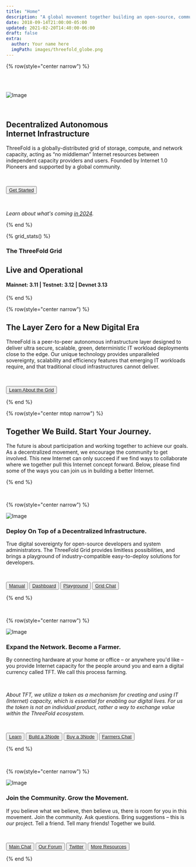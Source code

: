 ```yaml
---
title: "Home"
description: "A global movement together building an open-source, community-driven, decentralized Internet – from the ground up." # quotation marks to allow colons where used
date: 2018-09-14T21:00:00-05:00
updated: 2021-02-20T14:40:00-06:00
draft: false
extra:
  author: Your name here
  imgPath: images/threefold_globe.png
---
```


<!-- section 1 (header) -->

{% row(style="center narrow") %}

<br/>
<br/>

![Image](black_threefold_header.png#medium)

<br/>

## Decentralized Autonomous<br>Internet Infrastructure

ThreeFold is a globally-distributed grid of storage, compute, and network capacity, acting as “no middleman” Internet resources between independent capacity providers and users. Founded by Internet 1.0 Pioneers and supported by a global community.

<br>

<button>[Get Started](https://manual.grid.tf)</button>

<br>

*Learn about what's coming [in 2024](/next).*

{% end %}

<!-- section 2 (Map) -->


{% grid_stats() %}

### The ThreeFold Grid

## **Live and Operational**

#### Mainnet: 3.11 | Testnet: 3.12 | Devnet 3.13

{% end %}

<!-- section 3 (EXPAND) -->

{% row(style="center narrow") %}

## The **Layer Zero** for a New Digital Era

ThreeFold is a peer-to-peer autonomous infrastructure layer designed to deliver ultra secure, scalable, green, deterministic IT workload deployments close to the edge. Our unique technology provides unparalleled sovereignty, scalability and efficiency features that emerging IT workloads require, and that traditional cloud infrastructures cannot deliver.

<br>

<button>[Learn About the Grid](/grid)</button>

{% end %}

{% row(style="center mtop narrow") %}

## Together **We Build.** Start **Your Journey.**

The future is about participation and working together to achieve our goals. As a decentralized movement, we encourage the community to get involved. This new Internet can only succeed if we find ways to collaborate where we together pull this Internet concept forward. Below, please find some of the ways you can join us in building a better Internet. 

{% end %}

<br>

{% row(style="center narrow") %}

![Image](build_.png#medium)

### **Deploy** On Top of a **Decentralized Infrastructure.**

True digital sovereignty for open-source developers and system administrators. The ThreeFold Grid provides limitless possibilities, and brings a playground of industry-compatible easy-to-deploy solutions for developers.

<br>

<button>[Manual](https://manual.grid.tf/)</button>
<button>[Dashboard](https://dashboard.grid.tf/)</button>
<button>[Playground](https://playground.grid.tf)</button>
<button>[Grid Chat](https://t.me/threefoldtesting)</button>

{% end %}

<br>

{% row(style="center narrow") %}

![Image](farm_.png#medium)

### **Expand** the Network. Become a **Farmer.**

By connecting hardware at your home or office – or anywhere you'd like – you provide Internet capacity for the people around you and earn a digital currency called TFT. We call this process farming.

<br>

*About TFT, we utilize a token as a mechanism for creating and using IT (Internet) capacity, which is essential for enabling our digital lives. For us the token is not an individual product, rather a way to exchange value within the ThreeFold ecosystem.*

<br>

<button>[Learn](https://manual.grid.tf/intro/grid3_howitworks.html)</button>
<button>[Build a 3Node](https://manual.grid.tf/farmers/3node_building/3node_building.html)</button>
<button>[Buy a 3Node](http://marketplace.3node.global/)</button>
<button>[Farmers Chat](https://t.me/threefoldfarmers)</button>

{% end %}

<br>

{% row(style="center narrow") %}

![Image](community_.png#medium)

### Join the **Community.** Grow **the Movement.**

If you believe what we believe, then believe us, there is room for you in this movement. Join the community. Ask questions. Bring suggestions – this is *our* project. Tell a friend. Tell many friends! Together we build.

<br>

<button>[Main Chat](https://t.me/threefold)</button>
<button>[Our Forum](https://threefold.io)</button>
<button>[Twitter](https://twitter.com/threefold_io)</button>
<button>[More Resources](/community)</button>

{% end %}